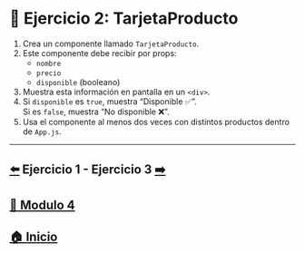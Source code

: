 # 🎯 Ejercicio 2: TarjetaProducto

1. Crea un componente llamado `TarjetaProducto`.
2. Este componente debe recibir por props:
   - `nombre`
   - `precio`
   - `disponible` (booleano)
3. Muestra esta información en pantalla en un `<div>`.
4. Si `disponible` es `true`, muestra “Disponible ✅”.  
   Si es `false`, muestra “No disponible ❌”.
5. Usa el componente al menos dos veces con distintos productos dentro de `App.js`.

---

##  [⬅️](../Ejercicios/Ejercicio_1.md) Ejercicio 1 - Ejercicio 3 [➡️](./Ejercicio_3.md)

## [📄 Modulo 4](../Modulo_4.md) 

## [🏠 Inicio](../../README.md) 
